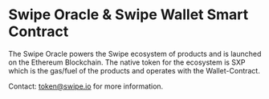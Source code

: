 # Swipe Oracle & Swipe Wallet Smart Contract
The Swipe Oracle powers the Swipe ecosystem of products and is launched on the Ethereum Blockchain. The native token for the ecosystem is SXP which is the gas/fuel of the products and operates with the Wallet-Contract. 

Contact: token@swipe.io for more information.
